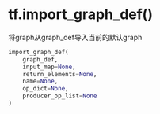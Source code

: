 # tf.import_graph_def()

将graph从graph_def导入当前的默认graph

```python
import_graph_def(
    graph_def,
    input_map=None,
    return_elements=None,
    name=None,
    op_dict=None,
    producer_op_list=None
)
```

